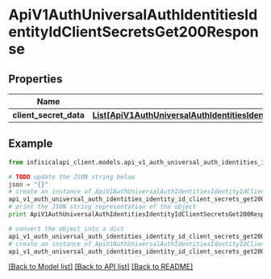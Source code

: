 # ApiV1AuthUniversalAuthIdentitiesIdentityIdClientSecretsGet200Response


## Properties
Name | Type | Description | Notes
------------ | ------------- | ------------- | -------------
**client_secret_data** | [**List[ApiV1AuthUniversalAuthIdentitiesIdentityIdClientSecretsGet200ResponseClientSecretDataInner]**](ApiV1AuthUniversalAuthIdentitiesIdentityIdClientSecretsGet200ResponseClientSecretDataInner.md) |  | 

## Example

```python
from infisicalapi_client.models.api_v1_auth_universal_auth_identities_identity_id_client_secrets_get200_response import ApiV1AuthUniversalAuthIdentitiesIdentityIdClientSecretsGet200Response

# TODO update the JSON string below
json = "{}"
# create an instance of ApiV1AuthUniversalAuthIdentitiesIdentityIdClientSecretsGet200Response from a JSON string
api_v1_auth_universal_auth_identities_identity_id_client_secrets_get200_response_instance = ApiV1AuthUniversalAuthIdentitiesIdentityIdClientSecretsGet200Response.from_json(json)
# print the JSON string representation of the object
print ApiV1AuthUniversalAuthIdentitiesIdentityIdClientSecretsGet200Response.to_json()

# convert the object into a dict
api_v1_auth_universal_auth_identities_identity_id_client_secrets_get200_response_dict = api_v1_auth_universal_auth_identities_identity_id_client_secrets_get200_response_instance.to_dict()
# create an instance of ApiV1AuthUniversalAuthIdentitiesIdentityIdClientSecretsGet200Response from a dict
api_v1_auth_universal_auth_identities_identity_id_client_secrets_get200_response_from_dict = ApiV1AuthUniversalAuthIdentitiesIdentityIdClientSecretsGet200Response.from_dict(api_v1_auth_universal_auth_identities_identity_id_client_secrets_get200_response_dict)
```
[[Back to Model list]](../README.md#documentation-for-models) [[Back to API list]](../README.md#documentation-for-api-endpoints) [[Back to README]](../README.md)


